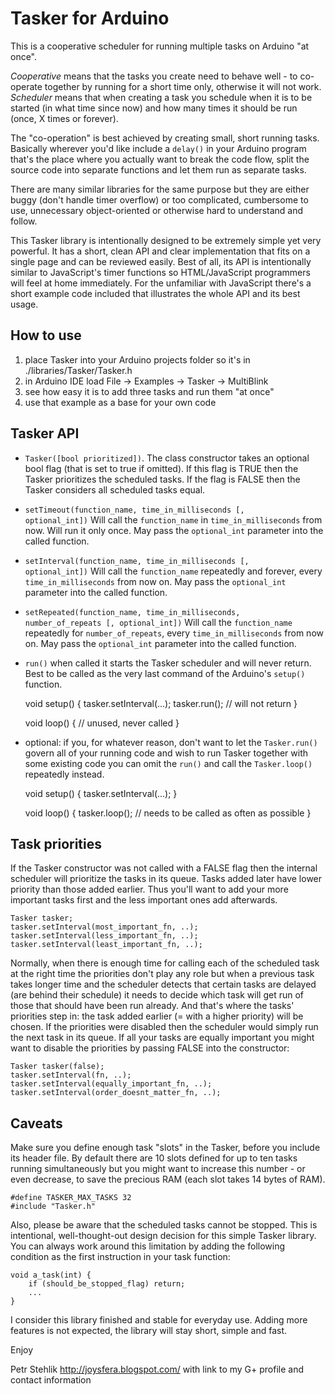 Tasker for Arduino
==================

This is a cooperative scheduler for running multiple tasks on Arduino "at once".

*Cooperative* means that the tasks you create need to behave well -
to co-operate together by running for a short time only, otherwise it will not work.
*Scheduler* means that when creating a task you schedule when it is to be
started (in what time since now) and how many times it should be run
(once, X times or forever).

The "co-operation" is best achieved by creating small, short running tasks.
Basically wherever you'd like include a <code>delay()</code> in your Arduino program
that's the place where you actually want to break the code flow, split
the source code into separate functions and let them run as separate tasks.

There are many similar libraries for the same purpose but they are either
buggy (don't handle timer overflow) or too complicated, cumbersome to use,
unnecessary object-oriented or otherwise hard to understand and follow.

This Tasker library is intentionally designed to be extremely simple
yet very powerful. It has a short, clean API and clear implementation that fits
on a single page and can be reviewed easily.
Best of all, its API is intentionally similar to JavaScript's timer
functions so HTML/JavaScript programmers will feel at home immediately.
For the unfamiliar with JavaScript there's a short example code included that
illustrates the whole API and its best usage.

How to use
----------

1. place Tasker into your Arduino projects folder so it's in ./libraries/Tasker/Tasker.h
2. in Arduino IDE load File -> Examples -> Tasker -> MultiBlink
3. see how easy it is to add three tasks and run them "at once"
4. use that example as a base for your own code

Tasker API
----------

* <code>Tasker([bool prioritized])</code>. The class constructor takes
  an optional bool flag (that is set to true if omitted). If this flag
  is TRUE then the Tasker prioritizes the scheduled tasks. If the flag
  is FALSE then the Tasker considers all scheduled tasks equal.

* <code>setTimeout(function_name, time_in_milliseconds [, optional_int])</code>
  Will call the <code>function_name</code> in <code>time_in_milliseconds</code> from now.
  Will run it only once. May pass the <code>optional_int</code> parameter into the called function.

* <code>setInterval(function_name, time_in_milliseconds [, optional_int])</code>
  Will call the <code>function_name</code> repeatedly and forever, every
  <code>time_in_milliseconds</code> from now on.
  May pass the <code>optional_int</code> parameter into the called function.

* <code>setRepeated(function_name, time_in_milliseconds, number_of_repeats [, optional_int])</code>
  Will call the <code>function_name</code> repeatedly for <code>number_of_repeats</code>,
  every <code>time_in_milliseconds</code> from now on.
  May pass the <code>optional_int</code> parameter into the called function.

* <code>run()</code> when called it starts the Tasker scheduler and will never return.
  Best to be called as the very last command of the Arduino's <code>setup()</code> function.

	void setup() {
		tasker.setInterval(...);
		tasker.run();	// will not return
	}

	void loop() {
		// unused, never called
	}

* optional: if you, for whatever reason, don't want to let the <code>Tasker.run()</code>
  govern all of your running code and wish to run Tasker together with some
  existing code you can omit the <code>run()</code> and call the <code>Tasker.loop()</code>
  repeatedly instead.

	void setup() {
		tasker.setInterval(...);
	}

	void loop() {
		tasker.loop();	// needs to be called as often as possible
	}

Task priorities
---------------
If the Tasker constructor was not called with a FALSE flag then the internal
scheduler will prioritize the tasks in its queue. Tasks added later have lower
priority than those added earlier. Thus you'll want to add your more
important tasks first and the less important ones add afterwards.

	Tasker tasker;
	tasker.setInterval(most_important_fn, ..);
	tasker.setInterval(less_important_fn, ..);
	tasker.setInterval(least_important_fn, ..);

Normally, when there is enough time for calling each of the scheduled task
at the right time the priorities don't play any role but when a previous task takes
longer time and the scheduler detects that certain tasks are delayed
(are behind their schedule) it needs to decide which task will get run of those
that should have been run already. And that's where the tasks' priorities step
in: the task added earlier (= with a higher priority) will be chosen.
If the priorities were disabled then the scheduler would simply run the next task
in its queue. If all your tasks are equally important you might want to disable
the priorities by passing FALSE into the constructor:

	Tasker tasker(false);
	tasker.setInterval(fn, ..);
	tasker.setInterval(equally_important_fn, ..);
	tasker.setInterval(order_doesnt_matter_fn, ..);

Caveats
-------
Make sure you define enough task "slots" in the Tasker, before you include its
header file. By default there are 10 slots defined for up to ten tasks running
simultaneously but you might want to increase this number - or even decrease, to
save the precious RAM (each slot takes 14 bytes of RAM).

	#define TASKER_MAX_TASKS 32
	#include "Tasker.h"

Also, please be aware that the scheduled tasks cannot be stopped. This is
intentional, well-thought-out design decision for this simple Tasker library.
You can always work around this limitation by adding the following condition
as the first instruction in your task function:

	void a_task(int) {
		if (should_be_stopped_flag) return;
		...
	}

I consider this library finished and stable for everyday use. Adding more features
is not expected, the library will stay short, simple and fast.

Enjoy

Petr Stehlik
http://joysfera.blogspot.com/ with link to my G+ profile and contact information
